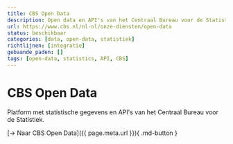 ```yaml
---
title: CBS Open Data
description: Open data en API's van het Centraal Bureau voor de Statistiek
url: https://www.cbs.nl/nl-nl/onze-diensten/open-data
status: beschikbaar
categories: [data, open-data, statistiek]
richtlijnen: [integratie]
gebaande_paden: []
tags: [open-data, statistics, API, CBS]
---
```


# CBS Open Data

Platform met statistische gegevens en API's van het Centraal Bureau voor de Statistiek.

[→ Naar CBS Open Data]({{ page.meta.url }}){ .md-button }
